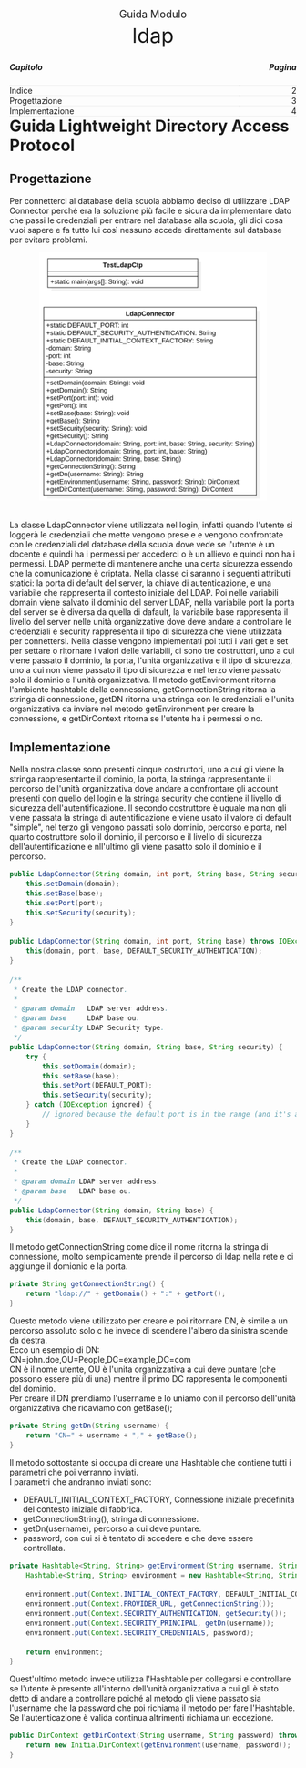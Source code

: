 <div style="font-size:36px;text-align:center">
    <br><br><br><br><br>
    <small style="font-size:18px;">Guida Modulo</small><br>
    ldap
</div>

<div class="page-break"></div>

<div class="clearfix index">
    <div class="capitle" style="width:80%;float:left;border-bottom:1px dotted #DDDDDD;"><h5>Capitolo</h5></div>
    <div class="page" style="text-align:right;width:20%;float:left;border-bottom:1px dotted #DDDDDD;"><h5>Pagina</h5></div>
    <div style="margin-top:5px;widht:100%;"> </div>
    <div class="capitle" style="width:80%;float:left;border-bottom:1px dotted #DDDDDD;">Indice</div>
    <div class="page" style="text-align:right;width:20%;float:left;border-bottom:1px dotted #DDDDDD;">2</div>
    <div class="capitle" style="width:80%;float:left;border-bottom:1px dotted #DDDDDD;">Progettazione</div>
    <div class="page" style="text-align:right;width:20%;float:left;border-bottom:1px dotted #DDDDDD;">3</div>
    <div class="capitle" style="width:80%;float:left;border-bottom:1px dotted #DDDDDD;">Implementazione</div>
    <div class="page" style="text-align:right;width:20%;float:left;border-bottom:1px dotted #DDDDDD;">4</div>
</div>

<div class="page-break"></div>

# Guida Lightweight Directory Access Protocol

## Progettazione

Per connetterci al database della scuola abbiamo deciso di utilizzare LDAP Connector perché era la
soluzione più facile e sicura da implementare dato che passi le credenziali per entrare nel database
alla scuola, gli dici cosa vuoi sapere e fa tutto lui così nessuno accede direttamente sul database
per evitare problemi.

<div style="text-align:center;">
    <img src="../img/ldap/uml.png" style="width:400px"><br><br>
</div>

La classe LdapConnector viene utilizzata nel login, infatti quando l'utente si loggerà le
credenziali che mette vengono prese e e vengono confrontate con le credenziali del database della
scuola dove vede se l'utente è un docente e quindi ha i permessi per accederci o è un allievo e
quindi non ha i permessi. LDAP permette di mantenere anche una certa sicurezza essendo che la
comunicazione &egrave; criptata.
Nella classe ci saranno i seguenti attributi statici: la porta di default del server, la chiave di
autenticazione, e una variabile che rappresenta il contesto iniziale del LDAP. Poi nelle variabili
domain viene salvato il dominio del server LDAP, nella variabile port la porta del server se è
diversa da quella di dafault, la variabile base rappresenta il livello del server nelle unità
organizzative dove deve andare a controllare le credenziali e security rappresenta il tipo di
sicurezza che viene utilizzata per connettersi. Nella classe vengono implementati poi tutti i vari
get e set per settare o ritornare i valori delle variabili, ci sono tre costruttori, uno a cui viene
passato il dominio, la porta, l'unità organizzativa e il tipo di sicurezza, uno a cui non viene
passato il tipo di sicurezza e nel terzo viene passato solo il dominio e l'unità organizzativa. Il
metodo getEnvironment ritorna l'ambiente hashtable della connessione, getConnectionString ritorna la
stringa di connessione, getDN ritorna una stringa con le credenziali e l'unita organizzativa da
inviare nel metodo getEnvironment per creare la connessione, e getDirContext ritorna se l'utente ha
i permessi o no.

## Implementazione

Nella nostra classe sono presenti cinque costruttori, uno a cui gli viene la stringa rappresentante
il dominio, la porta, la stringa rappresentante il percorso dell'unità organizzativa dove andare a
confrontare gli account presenti con quello del login e la stringa security che contiene il livello
di sicurezza dell'autentificazione. Il secondo costruttore è uguale ma non gli viene passata la
stringa di autentificazione e viene usato il valore di default "simple", nel terzo gli vengono
passati solo dominio, percorso e porta, nel quarto costruttore solo il dominio, il percorso e il
livello di sicurezza dell'autentificazione e nll'ultimo gli viene pasatto solo il dominio e il percorso.

```java
public LdapConnector(String domain, int port, String base, String security) throws IOException {
    this.setDomain(domain);
    this.setBase(base);
    this.setPort(port);
    this.setSecurity(security);
}

public LdapConnector(String domain, int port, String base) throws IOException {
    this(domain, port, base, DEFAULT_SECURITY_AUTHENTICATION);
}

/**
 * Create the LDAP connector.
 *
 * @param domain   LDAP server address.
 * @param base     LDAP base ou.
 * @param security LDAP Security type.
 */
public LdapConnector(String domain, String base, String security) {
    try {
        this.setDomain(domain);
        this.setBase(base);
        this.setPort(DEFAULT_PORT);
        this.setSecurity(security);
    } catch (IOException ignored) {
        // ignored because the default port is in the range (and it's a constant).
    }
}

/**
 * Create the LDAP connector.
 *
 * @param domain LDAP server address.
 * @param base   LDAP base ou.
 */
public LdapConnector(String domain, String base) {
    this(domain, base, DEFAULT_SECURITY_AUTHENTICATION);
}
```

Il metodo getConnectionString come dice il nome ritorna la stringa di connessione, molto
semplicamente prende il percorso di ldap nella rete e ci aggiunge il domionio e la porta.

```java
private String getConnectionString() {
    return "ldap://" + getDomain() + ":" + getPort();
}
```

<div class="page-break"></div>

Questo metodo viene utilizzato per creare e poi ritornare DN, è simile a un percorso assoluto solo c
he invece di scendere l'albero da sinistra scende da destra.  
Ecco un esempio di DN:  
CN=john.doe,OU=People,DC=example,DC=com  
CN è il nome utente, OU è l'unita organizzativa a cui deve puntare (che possono essere più di una)
mentre il primo DC rappresenta le componenti del dominio.  
Per creare il DN prendiamo l'username e lo uniamo con il percorso dell'unità organizzativa che
ricaviamo con getBase();

```java
private String getDn(String username) {
    return "CN=" + username + "," + getBase();
}
```

Il metodo sottostante si occupa di creare una Hashtable che contiene tutti i parametri che poi
verranno inviati.  
I parametri che andranno inviati sono:  

- DEFAULT_INITIAL_CONTEXT_FACTORY, Connessione iniziale predefinita del contesto iniziale di fabbrica.
- getConnectionString(), stringa di connessione.
- getDn(username), percorso a cui deve puntare.
- password, con cui si è tentato di accedere e che deve essere controllata.

```java
private Hashtable<String, String> getEnvironment(String username, String password) {
    Hashtable<String, String> environment = new Hashtable<String, String>();

    environment.put(Context.INITIAL_CONTEXT_FACTORY, DEFAULT_INITIAL_CONTEXT_FACTORY);
    environment.put(Context.PROVIDER_URL, getConnectionString());
    environment.put(Context.SECURITY_AUTHENTICATION, getSecurity());
    environment.put(Context.SECURITY_PRINCIPAL, getDn(username));
    environment.put(Context.SECURITY_CREDENTIALS, password);

    return environment;
}
```

Quest'ultimo metodo invece utilizza l'Hashtable per collegarsi e controllare se l'utente è presente
all'interno dell'unità organizzativa a cui gli è stato detto di andare a controllare poiché al
metodo gli viene passato sia l'username che la password che poi richiama il metodo per fare
l'Hashtable.  
Se l'autenticazione è valida continua altrimenti richiama un eccezione.

```java
public DirContext getDirContext(String username, String password) throws NamingException {
    return new InitialDirContext(getEnvironment(username, password));
}
```
